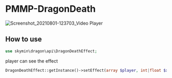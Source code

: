 # PMMP-DragonDeath

![Screenshot_20210801-123703_Video Player](https://user-images.githubusercontent.com/81374952/127758345-63496890-c2b4-4429-bdf2-edeabb77bc3e.jpg)

## How to use

```php
use skymin\dragon\api\DragonDeathEffect;
```


player can see the effect

```php
DragonDeathEffect::getInstance()->setEffect(array $player, int|float $x, int|float $y, int|float $z, Level $level);
```
